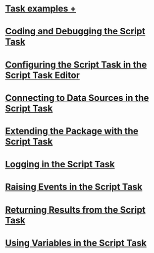 # [Task examples +](../../../integration-services/extending-packages-scripting-task-examples/index.md?toc=%2fsql%2fintegration-services%2fextending-packages-scripting-task-examples%2ftoc.json)
# [Coding and Debugging the Script Task](coding-and-debugging-the-script-task.md)
# [Configuring the Script Task in the Script Task Editor](configuring-the-script-task-in-the-script-task-editor.md)
# [Connecting to Data Sources in the Script Task](connecting-to-data-sources-in-the-script-task.md)
# [Extending the Package with the Script Task](extending-the-package-with-the-script-task.md)
# [Logging in the Script Task](logging-in-the-script-task.md)
# [Raising Events in the Script Task](raising-events-in-the-script-task.md)
# [Returning Results from the Script Task](returning-results-from-the-script-task.md)
# [Using Variables in the Script Task](using-variables-in-the-script-task.md)
